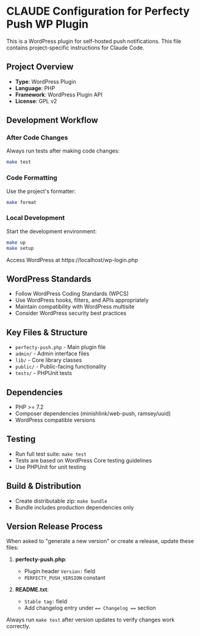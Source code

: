 # CLAUDE Configuration for Perfecty Push WP Plugin

This is a WordPress plugin for self-hosted push notifications. This file contains project-specific instructions for Claude Code.

## Project Overview
- **Type**: WordPress Plugin
- **Language**: PHP
- **Framework**: WordPress Plugin API
- **License**: GPL v2

## Development Workflow

### After Code Changes
Always run tests after making code changes:
```bash
make test
```

### Code Formatting
Use the project's formatter:
```bash
make format
```

### Local Development
Start the development environment:
```bash
make up
make setup
```

Access WordPress at https://localhost/wp-login.php

## WordPress Standards
- Follow WordPress Coding Standards (WPCS)
- Use WordPress hooks, filters, and APIs appropriately
- Maintain compatibility with WordPress multisite
- Consider WordPress security best practices

## Key Files & Structure
- `perfecty-push.php` - Main plugin file
- `admin/` - Admin interface files
- `lib/` - Core library classes
- `public/` - Public-facing functionality
- `tests/` - PHPUnit tests

## Dependencies
- PHP >= 7.2
- Composer dependencies (minishlink/web-push, ramsey/uuid)
- WordPress compatible versions

## Testing
- Run full test suite: `make test`
- Tests are based on WordPress Core testing guidelines
- Use PHPUnit for unit testing

## Build & Distribution
- Create distributable zip: `make bundle`
- Bundle includes production dependencies only

## Version Release Process
When asked to "generate a new version" or create a release, update these files:

1. **perfecty-push.php**:
   - Plugin header `Version:` field
   - `PERFECTY_PUSH_VERSION` constant

2. **README.txt**:
   - `Stable tag:` field 
   - Add changelog entry under `== Changelog ==` section

Always run `make test` after version updates to verify changes work correctly.